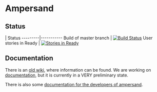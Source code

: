 # Ampersand

## Status

 | Status
---------|-----------
Build of master branch | [![Build Status](https://travis-ci.org/AmpersandTarski/ampersand.svg?branch=master)](https://travis-ci.org/AmpersandTarski/ampersand)
User stories in Ready | [![Stories in Ready](https://badge.waffle.io/AmpersandTarski/ampersand.png?label=ready&title=Ready)](https://waffle.io/AmpersandTarski/ampersand)

## Documentation

There is an [old wiki](wiki.tarski.nl), where information can be found. We are working on [documentation](http://ampersandtarski.gitbooks.io/documentation/), but it is currently in a VERY preliminary state. 

There is also some [documentation for the developers of ampersand](http://ampersandtarski.gitbooks.io/the-tools-we-use-for-ampersand/). 
